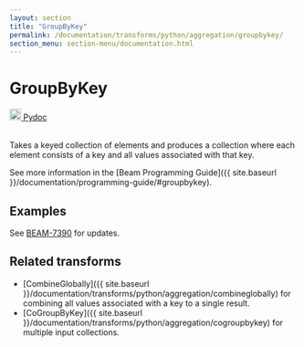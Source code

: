 ```yaml
---
layout: section
title: "GroupByKey"
permalink: /documentation/transforms/python/aggregation/groupbykey/
section_menu: section-menu/documentation.html
---
```

<!--
Licensed under the Apache License, Version 2.0 (the "License");
you may not use this file except in compliance with the License.
You may obtain a copy of the License at

http://www.apache.org/licenses/LICENSE-2.0

Unless required by applicable law or agreed to in writing, software
distributed under the License is distributed on an "AS IS" BASIS,
WITHOUT WARRANTIES OR CONDITIONS OF ANY KIND, either express or implied.
See the License for the specific language governing permissions and
limitations under the License.
-->

# GroupByKey
<table align="left">
    <a target="_blank" class="button"
        href="https://beam.apache.org/releases/pydoc/current/apache_beam.transforms.core.html#apache_beam.transforms.core.GroupByKey">
      <img src="https://beam.apache.org/images/logos/sdks/python.png" width="20px" height="20px"
           alt="Pydoc" />
     Pydoc
    </a>
</table>
<br>
Takes a keyed collection of elements and produces a collection
where each element consists of a key and all values associated with that key.

See more information in the [Beam Programming Guide]({{ site.baseurl }}/documentation/programming-guide/#groupbykey).

## Examples
See [BEAM-7390](https://issues.apache.org/jira/browse/BEAM-7390) for updates. 

## Related transforms 
* [CombineGlobally]({{ site.baseurl }}/documentation/transforms/python/aggregation/combineglobally) for combining all values associated with a key to a single result.
* [CoGroupByKey]({{ site.baseurl }}/documentation/transforms/python/aggregation/cogroupbykey) for multiple input collections.
